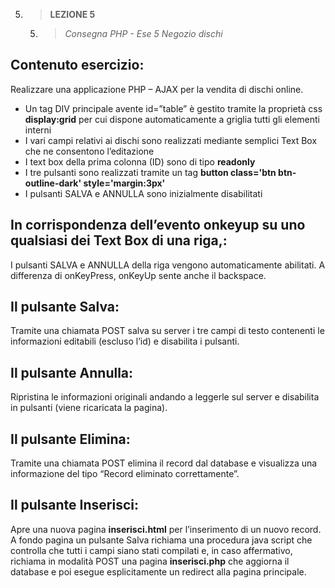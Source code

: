 5. > **LEZIONE 5**
     5. > *Consegna PHP - Ese 5 Negozio dischi*
   
## Contenuto esercizio:
Realizzare una applicazione PHP – AJAX per la vendita di dischi online.
- Un tag DIV principale avente id=”table” è gestito tramite la proprietà css **display:grid** per cui dispone automaticamente a griglia tutti gli elementi interni
- I vari campi relativi ai dischi sono realizzati mediante semplici Text Box che ne consentono l’editazione
- I text box della prima colonna (ID) sono di tipo **readonly**
- I tre pulsanti sono realizzati tramite un tag **button class='btn btn-outline-dark' style='margin:3px'**
- I pulsanti SALVA e ANNULLA sono inizialmente disabilitati

## In corrispondenza dell’evento onkeyup su uno qualsiasi dei Text Box di una riga,:
I pulsanti SALVA e ANNULLA della riga vengono automaticamente abilitati. A differenza di onKeyPress, onKeyUp sente anche il backspace.

## Il pulsante Salva:
Tramite una chiamata POST salva su server i tre campi di testo contenenti le informazioni editabili (escluso l’id) e disabilita i pulsanti.

## Il pulsante Annulla:
Ripristina le informazioni originali andando a leggerle sul server e disabilita in pulsanti (viene ricaricata la pagina).

## Il pulsante Elimina:
Tramite una chiamata POST elimina il record dal database e visualizza una informazione del tipo “Record eliminato correttamente”.

## Il pulsante Inserisci:
Apre una nuova pagina **inserisci.html** per l’inserimento di un nuovo record. A fondo pagina un pulsante Salva richiama una procedura java script che controlla che tutti i campi siano
stati compilati e, in caso affermativo, richiama in modalità POST una pagina **inserisci.php** che aggiorna il database e poi esegue esplicitamente un redirect alla pagina principale.
